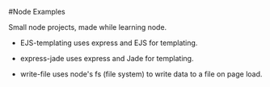 #Node Examples

Small node projects, made while learning node.

* EJS-templating uses express and EJS for templating.

* express-jade uses express and Jade for templating.

* write-file uses node's fs (file system) to write data to a file on page load. 